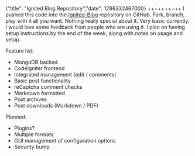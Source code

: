 {"title": "Ignited Blog Repository","date": 1286332467000}
++++++++++
I pushed this code into the [Ignited-Blog](http://github.com/joshkehn/Ignited-Blog) repository on GitHub. Fork, branch, play with it all you want. Nothing really special about it. Very basic currently. I would love some feedback from people who are using it. I plan on having setup instructions by the end of the week, along with notes on usage and setup. 

Feature list:

 * MongoDB backed
 * CodeIgniter frontend
 * Integrated management (edit / comments)
 * Basic post functionality
 * reCaptcha comment checks
 * Markdown formatted
 * Post archives
 * Post downloads (Markdown / PDF)

Planned:

 * Plugins?
 * Multiple formats
 * GUI management of configuration options
 * Security bump